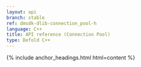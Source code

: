 ```yaml
---
layout: api
branch: stable
ref: dmsdk-dlib-connection_pool-h
language: C++
title: API reference (Connection Pool)
type: Defold C++
---
```

{% include anchor_headings.html html=content %}